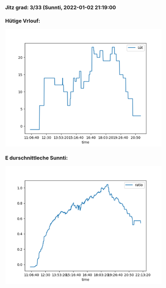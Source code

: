 ### Jitz grad: 3/33 (Sunnti, 2022-01-02 21:19:00

### Hütige Vrlouf:
![Graph](Today.png)

### E durschnittleche Sunnti:
![Graph](Sunnti.png)